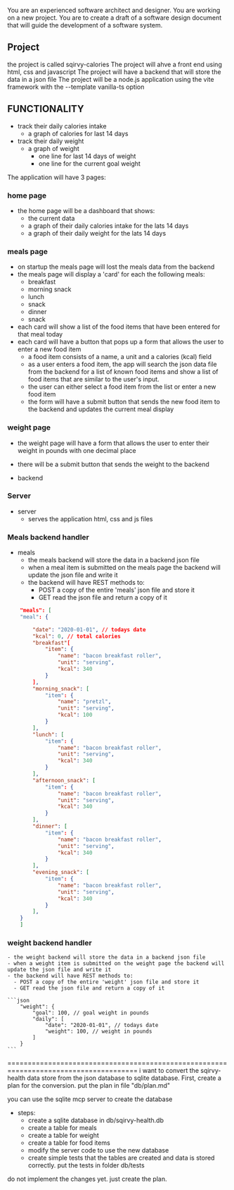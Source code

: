 You are an experienced software architect and designer. You are working on a new project. You are to create a draft of a software design document that will guide the development of a software system.

## Project

the project is called sqirvy-calories
The project will ahve a front end using html, css and javascript
The project will have a backend that will store the data in a json file
The project will be a node.js application using the vite framework with the --template vanilla-ts option

## FUNCTIONALITY

- track their daily calories intake
  - a graph of calories for last 14 days
- track their daily weight
  - a graph of weight
    - one line for last 14 days of weight
    - one line for the current goal weight

The application will have 3 pages:

### home page

- the home page will be a dashboard that shows:
  - the current data
  - a graph of their daily calories intake for the lats 14 days
  - a graph of their daily weight for the lats 14 days

### meals page

- on startup the meals page will lost the meals data from the backend
- the meals page will display a 'card' for each the following meals:
  - breakfast
  - morning snack
  - lunch
  - snack
  - dinner
  - snack
- each card will show a list of the food items that have been entered for that meal today
- each card will have a button that pops up a form that allows the user to enter a new food item
  - a food item consists of a name, a unit and a calories (kcal) field
  - as a user enters a food item, the app will search the json data file from the backend for a list of known food items and show a list of food items that are similar to the user's input.
  - the user can either select a food item from the list or enter a new food item
  - the form will have a submit button that sends the new food item to the backend and updates the current meal display

### weight page

- the weight page will have a form that allows the user to enter their weight in pounds with one decimal place
- there will be a submit button that sends the weight to the backend

- backend

### Server

- server
  - serves the application html, css and js files

### Meals backend handler

- meals
  - the meals backend will store the data in a backend json file
  - when a meal item is submitted on the meals page the backend will update the json file and write it
  - the backend will have REST methods to:
    - POST a copy of the entire 'meals' json file and store it
    - GET read the json file and return a copy of it

```json
    "meals": [
    "meal": {

        "date": "2020-01-01", // todays date
        "kcal": 0, // total calories
        "breakfast"[
            "item": {
                "name": "bacon breakfast roller",
                "unit": "serving",
                "kcal": 340
            }
        ],
        "morning_snack": [
            "item": {
                "name": "pretzl",
                "unit": "serving",
                "kcal": 100
            }
        ],
        "lunch": [
            "item": {
                "name": "bacon breakfast roller",
                "unit": "serving",
                "kcal": 340
            }
        ],
        "afternoon_snack": [
            "item": {
                "name": "bacon breakfast roller",
                "unit": "serving",
                "kcal": 340
            }
        ],
        "dinner": [
            "item": {
                "name": "bacon breakfast roller",
                "unit": "serving",
                "kcal": 340
            }
        ],
        "evening_snack": [
            "item": {
                "name": "bacon breakfast roller",
                "unit": "serving",
                "kcal": 340
            }
        ],
    }
    ]

```

### weight backend handler

    - the weight backend will store the data in a backend json file
    - when a weight item is submitted on the weight page the backend will update the json file and write it
    - the backend will have REST methods to:
      - POST a copy of the entire 'weight' json file and store it
      - GET read the json file and return a copy of it

    ```json
        "weight": {
            "goal": 100, // goal weight in pounds
            "daily": [
                "date": "2020-01-01", // todays date
                "weight": 100, // weight in pounds
            ]
        }
    ```

======================================================================================
i want to convert the sqirvy-health data store from the json database to sqlite database.
First, create a plan for the conversion. put the plan in file "db/plan.md"

you can use the sqlite mcp server to create the database

- steps:
  - create a sqlite database in db/sqirvy-health.db
  - create a table for meals
  - create a table for weight
  - create a table for food items
  - modify the server code to use the new database
  - create simple tests that the tables are created and data is stored correctly. put the tests in folder db/tests

do not implement the changes yet. just create the plan.
